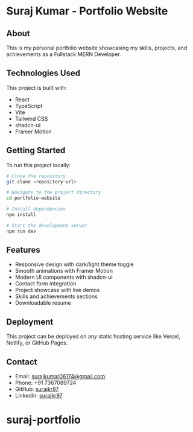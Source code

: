 # Suraj Kumar - Portfolio Website

## About

This is my personal portfolio website showcasing my skills, projects, and achievements as a Fullstack MERN Developer.

## Technologies Used

This project is built with:

- React
- TypeScript
- Vite
- Tailwind CSS
- shadcn-ui
- Framer Motion

## Getting Started

To run this project locally:

```sh
# Clone the repository
git clone <repository-url>

# Navigate to the project directory
cd portfolio-website

# Install dependencies
npm install

# Start the development server
npm run dev
```

## Features

- Responsive design with dark/light theme toggle
- Smooth animations with Framer Motion
- Modern UI components with shadcn-ui
- Contact form integration
- Project showcase with live demos
- Skills and achievements sections
- Downloadable resume

## Deployment

This project can be deployed on any static hosting service like Vercel, Netlify, or GitHub Pages.

## Contact

- Email: surajkumar06174@gmail.com
- Phone: +91 7367089724
- GitHub: [surajkr97](https://github.com/surajkr97)
- LinkedIn: [surajkr97](https://linkedin.com/in/surajkr97)
# suraj-portfolio
